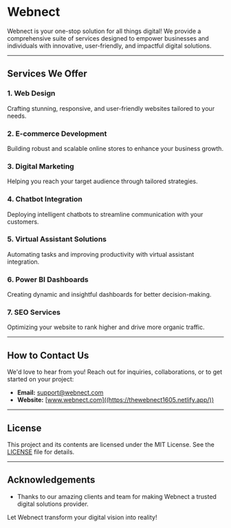 # Webnect

Webnect is your one-stop solution for all things digital! We provide a comprehensive suite of services designed to empower businesses and individuals with innovative, user-friendly, and impactful digital solutions.

---

## Services We Offer

### 1. Web Design  
Crafting stunning, responsive, and user-friendly websites tailored to your needs.

### 2. E-commerce Development  
Building robust and scalable online stores to enhance your business growth.

### 3. Digital Marketing  
Helping you reach your target audience through tailored strategies.

### 4. Chatbot Integration  
Deploying intelligent chatbots to streamline communication with your customers.

### 5. Virtual Assistant Solutions  
Automating tasks and improving productivity with virtual assistant integration.

### 6. Power BI Dashboards  
Creating dynamic and insightful dashboards for better decision-making.

### 7. SEO Services  
Optimizing your website to rank higher and drive more organic traffic.

---

## How to Contact Us

We'd love to hear from you! Reach out for inquiries, collaborations, or to get started on your project:

- **Email:** [support@webnect.com](mailto:thewebnect1605@gmail.com)
- **Website:** [www.webnect.com]((https://thewebnect1605.netlify.app/))

---

## License

This project and its contents are licensed under the MIT License. See the [LICENSE](LICENSE) file for details.

---

## Acknowledgements

- Thanks to our amazing clients and team for making Webnect a trusted digital solutions provider.

Let Webnect transform your digital vision into reality!
